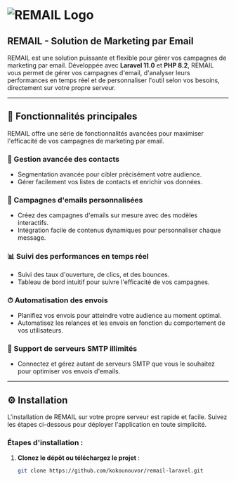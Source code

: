# ![REMAIL Logo](https://upload.wikimedia.org/wikipedia/commons/thumb/1/19/Logo_remail.svg/500px-Logo_remail.svg.png)
## **REMAIL - Solution de Marketing par Email**
REMAIL est une solution puissante et flexible pour gérer vos campagnes de marketing par email. Développée avec **Laravel 11.0** et **PHP 8.2**, REMAIL vous permet de gérer vos campagnes d'email, d'analyser leurs performances en temps réel et de personnaliser l'outil selon vos besoins, directement sur votre propre serveur.

---

## 🚀 **Fonctionnalités principales**

REMAIL offre une série de fonctionnalités avancées pour maximiser l'efficacité de vos campagnes de marketing par email.

### **🔧 Gestion avancée des contacts**
- Segmentation avancée pour cibler précisément votre audience.
- Gérer facilement vos listes de contacts et enrichir vos données.

### **🎯 Campagnes d'emails personnalisées**
- Créez des campagnes d'emails sur mesure avec des modèles interactifs.
- Intégration facile de contenus dynamiques pour personnaliser chaque message.

### **📊 Suivi des performances en temps réel**
- Suivi des taux d'ouverture, de clics, et des bounces.
- Tableau de bord intuitif pour suivre l'efficacité de vos campagnes.

### **⏱ Automatisation des envois**
- Planifiez vos envois pour atteindre votre audience au moment optimal.
- Automatisez les relances et les envois en fonction du comportement de vos utilisateurs.

### **🔗 Support de serveurs SMTP illimités**
- Connectez et gérez autant de serveurs SMTP que vous le souhaitez pour optimiser vos envois d'emails.

---

## ⚙️ **Installation**

L'installation de REMAIL sur votre propre serveur est rapide et facile. Suivez les étapes ci-dessous pour déployer l'application en toute simplicité.

### Étapes d'installation :

1. **Clonez le dépôt ou téléchargez le projet** :
   ```bash
   git clone https://github.com/kokounouvor/remail-laravel.git
